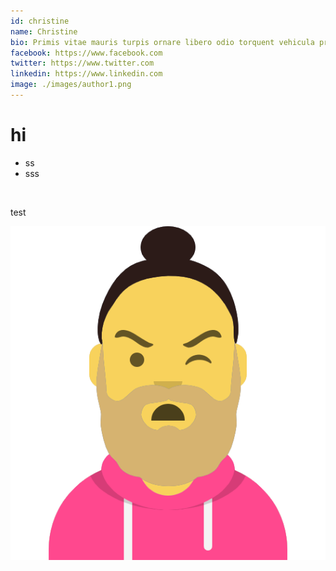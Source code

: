```yaml
---
id: christine
name: Christine
bio: Primis vitae mauris turpis ornare libero odio torquent vehicula proin consequat curabitur mattis
facebook: https://www.facebook.com
twitter: https://www.twitter.com
linkedin: https://www.linkedin.com
image: ./images/author1.png
---
```


# hi

- ss
- sss

<br>

test

![](./images/author1.png)





